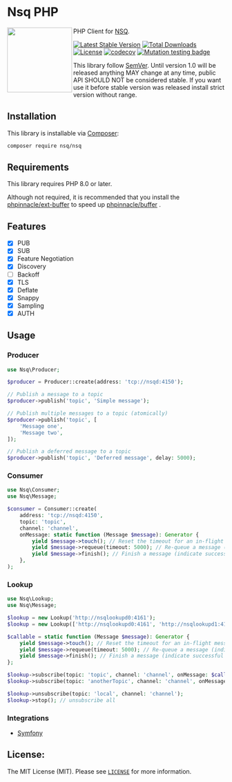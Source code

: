 # Nsq PHP

<img src="https://github.com/nsqphp/nsqphp/raw/main/docs/logo.png" alt="" align="left" width="150">

PHP Client for [NSQ](https://nsq.io/).

[![Latest Stable Version](https://poser.pugx.org/nsq/nsq/v)](//packagist.org/packages/nsq/nsq) [![Total Downloads](https://poser.pugx.org/nsq/nsq/downloads)](//packagist.org/packages/nsq/nsq) [![License](https://poser.pugx.org/nsq/nsq/license)](//packagist.org/packages/nsq/nsq)
[![codecov](https://codecov.io/gh/nsqphp/nsqphp/branch/main/graph/badge.svg?token=AYUMC3OO2B)](https://codecov.io/gh/nsqphp/nsqphp) [![Mutation testing badge](https://img.shields.io/endpoint?style=flat&url=https%3A%2F%2Fbadge-api.stryker-mutator.io%2Fgithub.com%2Fnsqphp%2Fnsqphp%2Fmain)](https://dashboard.stryker-mutator.io/reports/github.com/nsqphp/nsqphp/main)

This library follow [SemVer](https://semver.org/). Until version 1.0 will be released anything MAY change at any time, public API SHOULD NOT be considered stable. If you want use it before stable version was released install strict version without range.

Installation
------------

This library is installable via [Composer](https://getcomposer.org/):

```bash
composer require nsq/nsq
```

Requirements
------------

This library requires PHP 8.0 or later.

Although not required, it is recommended that you install the [phpinnacle/ext-buffer](https://github.com/phpinnacle/ext-buffer) to speed up [phpinnacle/buffer](https://github.com/phpinnacle/buffer) .

Features
--------

- [x] PUB
- [x] SUB
- [X] Feature Negotiation	
- [X] Discovery	
- [ ] Backoff	
- [X] TLS	
- [X] Deflate	
- [X] Snappy	
- [X] Sampling	
- [X] AUTH

Usage
-----

### Producer

```php
use Nsq\Producer;

$producer = Producer::create(address: 'tcp://nsqd:4150');

// Publish a message to a topic
$producer->publish('topic', 'Simple message');

// Publish multiple messages to a topic (atomically) 
$producer->publish('topic', [
    'Message one',
    'Message two',
]);

// Publish a deferred message to a topic
$producer->publish('topic', 'Deferred message', delay: 5000);
```

### Consumer

```php
use Nsq\Consumer;
use Nsq\Message;

$consumer = Consumer::create(
    address: 'tcp://nsqd:4150', 
    topic: 'topic',
    channel: 'channel',
    onMessage: static function (Message $message): Generator {
        yield $message->touch(); // Reset the timeout for an in-flight message        
        yield $message->requeue(timeout: 5000); // Re-queue a message (indicate failure to process)        
        yield $message->finish(); // Finish a message (indicate successful processing)        
    },
);
```

### Lookup

```php
use Nsq\Lookup;
use Nsq\Message;

$lookup = new Lookup('http://nsqlookupd0:4161');
$lookup = new Lookup(['http://nsqlookupd0:4161', 'http://nsqlookupd1:4161', 'http://nsqlookupd2:4161']);

$callable = static function (Message $message): Generator {
    yield $message->touch(); // Reset the timeout for an in-flight message        
    yield $message->requeue(timeout: 5000); // Re-queue a message (indicate failure to process)        
    yield $message->finish(); // Finish a message (indicate successful processing)        
};

$lookup->subscribe(topic: 'topic', channel: 'channel', onMessage: $callable);  
$lookup->subscribe(topic: 'anotherTopic', channel: 'channel', onMessage: $callable);

$lookup->unsubscribe(topic: 'local', channel: 'channel');
$lookup->stop(); // unsubscribe all  
```

### Integrations

- [Symfony](https://github.com/nsqphp/NsqBundle)

License:
--------

The MIT License (MIT). Please see [`LICENSE`](./LICENSE) for more information.
